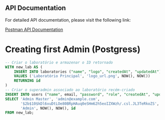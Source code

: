 ## API Documentation

For detailed API documentation, please visit the following link:

[Postman API Documentation](https://documenter.getpostman.com/view/10628880/2sAYQiAn6f)


# Creating first Admin (Postgress)
```sql
-- Criar o laboratório e armazenar o ID retornado
WITH new_lab AS (
    INSERT INTO laboratories ("name", "logo", "createdAt", "updatedAt") 
    VALUES ('Laboratório Principal', 'logo_url.png', NOW(), NOW()) 
    RETURNING id
)
-- Criar o superadmin associado ao laboratório recém-criado
INSERT INTO users ("name", email, "password", "role", "createdAt", "updatedAt", "laboratoryId") 
SELECT 'Admin Master', 'admin@example.com', 
       '$2b$10$kDl6xuDtLOe80BRpHAuq0eSHm62h5eoIZXWzh/.csl.JL3TeRkoZS',  -- password123
       'Admin', NOW(), NOW(), id
FROM new_lab;
```